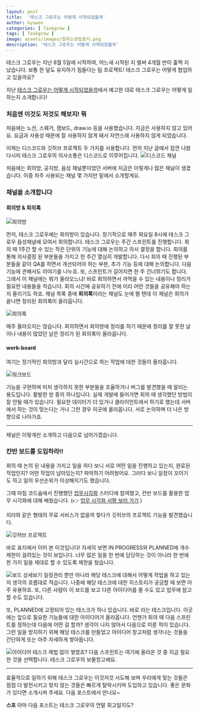 ```yaml
---
layout: post
title:  '테스크 그로우는 어떻게 시작되었을까'
author: kyuwon
categories: [ Taskgrow ]
tags: [ Taskgrow ]
image: assets/images/일하는방법표지.png
description: '테스크 그로우는 어떻게 시작되었을까'
---
```



테스크 그로우는 지난 8월 5일에 시작하여, 어느새 시작된 지 벌써 4개월 반이 훌쩍 지났습니다. 보통 한 달도 유지하기 힘들다는 팀 프로젝트! 테스크 그로우는 어떻게 협업하고 있을까요?

지난 [테스크 그로우는 어떻게 시작되었을까](https://growth-ring.github.io/%ED%85%8C%EC%8A%A4%ED%81%AC-%EA%B7%B8%EB%A1%9C%EC%9A%B0%EB%8A%94-%EC%96%B4%EB%96%BB%EA%B2%8C-%EC%8B%9C%EC%9E%91%EB%90%98%EC%97%88%EC%9D%84%EA%B9%8C/)에서 예고한 대로 테스크 그로우는 어떻게 일하는지 소개합니다! 

### 처음엔 이것도 저것도 해보지! 뭐 

처음에는 노션, 스웨거, 잼보드, draw.io 등을 사용했습니다. 지금은 사용하지 않고 있어요. 
요금과 사용성 때문에 잘 사용하지 않게 돼서 자연스레 사용하지 않게 되었습니다. 

이제는 디스코드와 깃허브 프로젝트 두 가지를 사용합니다. 
먼저 지난 글에서 잠깐 나왔다시피 테스크 그로우의 의사소통은 디스코드로 이루어집니다. 
![디스코드 채널](/assets/images/일하는방법1.png)

처음에는 회의방, 공지방, 음성 채널뿐이었던 서버에 지금은 이렇게나 많은 채널이 생겼습니다. 이중 자주 사용되는 채널 몇 가지만 밑에서 소개할게요. 

### 채널을 소개합니다

#### 회의방 & 회의록

![회의방](/assets/images/일하는방법2.png)

먼저, 테스크 그로우에는 회의방이 있습니다. 정기적으로 매주 화요일 8시에 테스크 그로우 음성채널에 모여서 회의합니다. 테스크 그로우는 주간 스프린트를 진행합니다. 회의 때 1주간 할 수 있는 작은 단위의 기능에 대해 논의하고 의사 결정을 합니다. 회의를 통해 의사결정 된 부분들을 가지고 한 주간 열심히 개발합니다. 다시 회의 때 진행된 부분들을 같이 QA를 하면서 개선되어야 하는 부분, 추가 기능 등에 대해 논의합니다. 다음 기능에 관해서도 이야기를 나누죠. 또, 스프린트가 길어지면 한 주 건너뛰기도 합니다. 그래서 이 채널에는 뭐가 올라오느냐! 바로 회의하면서 까먹을 수 있는 내용이나 정리가 필요한 내용들을 적습니다. 회의 시간에 공유하기 전에 미리 어떤 것들을 공유해야 하는지 올리기도 하죠. 채널 목록 중에 **회의록**이라는 채널도 눈에 띌 텐데 이 채널은 회의가 끝나면 정리된 회의록이 올라옵니다.

![희의록](/assets/images/일하는방법3.png)

매주 올라오지는 않습니다. 회의하면서 회의방에 정리를 하기 때문에 정리를 잘 못한 날이나 내용이 많았던 날은 정리가 된 회의록이 올라옵니다. 

#### work-board

여기는 정기적인 회의방과 달리 실시간으로 하는 작업에 대한 것들이 올라옵니다. 

![워크보드](/assets/images/일하는방법4.png)

기능을 구현하며 미처 생각하지 못한 부분들을 조율하거나 버그를 발견했을 때 알리는 용도입니다. 활발한 방 중의 하나입니다. 실제 개발에 들어가면 회의 때 생각했던 방법이 잘 안될 때가 있습니다. 필요한 데이터가 더 있거나 클라이언트에서 하기로 했는데 서버에서 하는 것이 맞는다는 거나 그런 경우 이곳에 올라옵니다. 서로 논의하며 더 나은 방향으로 나아가죠. 

***

채널은 이렇게만 소개하고 다음으로 넘어가겠습니다. 

### 칸반 보드를 도입하라!! 

회의 때 논의 된 내용을 가지고 일을 하다 보니 서로 어떤 일을 진행하고 있는지, 완료된 작업인지? 어떤 작업이 남아있는지? 파악하기 어려웠어요. 그러다 보니 일정이 꼬이기도 하고 일의 우선순위가 이상해지기도 했습니다. 

그때 마침 코드숨에서 진행했던 [업무시각화](https://www.codesoom.com/courses/soomtudy/making-work-visible) 스터디에 참여했고, 칸반 보드를 활용한 업무 시각화에 대해 배웠습니다. 
(👉 [업무 시각화 서평 보러 가기](https://kyuwon53.github.io/%EC%84%9C%ED%8F%89/2023-10-04-%EC%97%85%EB%AC%B4-%EC%8B%9C%EA%B0%81%ED%99%94-%EC%84%9C%ED%8F%89.html) )

지라와 같은 형태의 무료 서비스가 없을까 찾다가 깃허브의 프로젝트 기능을 발견했습니다. 

![깃허브 프로젝트](/assets/images/일하는방법표지.png)

바로 표지에서 이미 본 이것입니다! 자세히 보면 IN PROGRESS와 PLANNED에 개수 제한이 걸려있는 것이 보입니다. 
너무 많은 일을 한 번에 담당하는 것이 아니라 한 번에 한 가지 일을 제대로 할 수 있도록 제한을 뒀습니다. 

![보드 상세보기](/assets/images/일하는방법5.png)
일정관리 뿐만 아니라 해당 테스크에 대해서 어떻게 작업을 하고 있는지 생각의 흐름대로 적습니다. 나중에 해당 테스크에 대한 히스토리가 궁금할 때 보면 아주 유용하죠. 또, 다른 사람이 이 보드를 보고 다른 아이디어를 줄 수도 있고 업무에 참고할 수도 있습니다. 

또, PLANNED에 고정되어 있는 태스크가 하나 있습니다. 바로  라는 테스크입니다. 이곳에는 앞으로 필요한 기능들에 대한 아이디어가 올라옵니다. 언젠가 회의 때 다음 스프린트를 정하는데 다음에 어떤 걸 할까? 생각이 나지 않아서 다음으로 미룬 적이 있습니다. 그런 일을 방지하기 위해 해당 테스크를 만들었고 아이디어 창고처럼 생각나는 것들을 간단하게 또는 아주 자세하게 쌓아둡니다. 

![아이디어 테스크](/assets/images/일하는방법6.png)
제법 많이 쌓였죠? 다음 스프린트는 여기에 올라온 것 중 지금 필요한 것을 선택합니다. 테스크 그로우의 보물창고에요. 

***

효율적으로 일하기 위해 테스크 그로우는 이것저것 시도해 보며 우리에게 맞는 것들은 점점 더 발전시키고 맞지 않는 것들은 빠르게 탈락시키며 도입하고 있습니다. 좋은 문화가 있다면 소개시켜 주세요. 다음 포스트에서 만나요~ 

**스포** 아마 다음 포스트는 테스크 그로우의 연말 회고일지도? 
